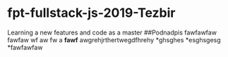 # fpt-fullstack-js-2019-Tezbir
Learning a new features and code as a master
##Podnadpis
fawfawfaw 
fawfaw  wf aw fw a **fawf** awgrehjrthertwegdfhrehy
*ghsghes
*esghsgesg
*fawfawfaw

